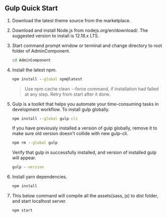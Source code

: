 ## Gulp Quick Start


1. Download the latest theme source from the marketplace.

2. Download and install Node.js from nodejs.org/en/download/. The suggested version to install is 12.18.x LTS.

3. Start command prompt window or terminal and change directory to root folder of AdminComponent.

    ```cmd
    cd AdminComponent
    ```

4. Install the latest npm.
 
    ```cmd
    npm install --global npm@latest
    ```
    > Use npm cache clean --force command, if installation had failed at any step. Retry from start after it done.

5. Gulp is a toolkit that helps you automate your time-consuming tasks in development workflow. To install gulp globally.
    ```cmd
    npm install --global gulp-cli
    ```
    If you have previously installed a version of gulp globally, remove it to make sure old version doesn't collide with new gulp-cli.
    ```cmd
    npm rm --global gulp
    ```
    Verify that gulp in successfully installed, and version of installed gulp will appear.
    ```cmd
    gulp --version
    ```

6. Install yarn dependencies.
    ```cmd
    npm install
    ```

7. This below command will compile all the assets(sass, js) to dist folder, and start localhost server.
     ```cmd
    npm start
    ```